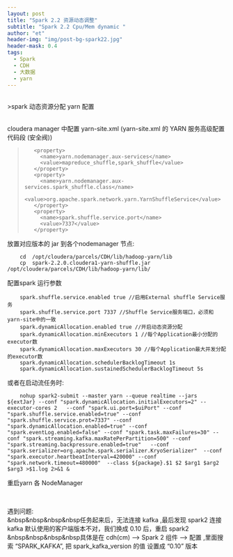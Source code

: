```yaml
---
layout: post
title: "Spark 2.2 资源动态调整"
subtitle: "Spark 2.2 Cpu/Mem dynamic "
author: "et"
header-img: "img/post-bg-spark22.jpg"
header-mask: 0.4
tags:
  - Spark
  - CDH
  - 大数据
  - yarn
---
```


<br>
>spark 动态资源分配  yarn 配置

<br>
<br>

 cloudera manager 中配置 yarn-site.xml (yarn-site.xml 的 YARN 服务高级配置代码段 (安全阀))

>        <property>
>          <name>yarn.nodemanager.aux-services</name>
>          <value>mapreduce_shuffle,spark_shuffle</value>
>        </property>
>        <property>
>          <name>yarn.nodemanager.aux-services.spark_shuffle.class</name>
>          <value>org.apache.spark.network.yarn.YarnShuffleService</value>
>        </property>
>        <property>
>          <name>spark.shuffle.service.port</name>
>          <value>7337</value>
>        </property>     


 放置对应版本的 jar 到各个nodemanager 节点:

        cd  /opt/cloudera/parcels/CDH/lib/hadoop-yarn/lib
        cp  spark-2.2.0.cloudera1-yarn-shuffle.jar  /opt/cloudera/parcels/CDH/lib/hadoop-yarn/lib/

 配置spark 运行参数

        spark.shuffle.service.enabled true //启用External shuffle Service服务
        spark.shuffle.service.port 7337 //Shuffle Service服务端口，必须和yarn-site中的一致
        spark.dynamicAllocation.enabled true //开启动态资源分配
        spark.dynamicAllocation.minExecutors 1 //每个Application最小分配的executor数
        spark.dynamicAllocation.maxExecutors 30 //每个Application最大并发分配的executor数
        spark.dynamicAllocation.schedulerBacklogTimeout 1s
        spark.dynamicAllocation.sustainedSchedulerBacklogTimeout 5s

   或者在启动流任务时:

        nohup spark2-submit --master yarn --queue realtime --jars ${extJar} --conf "spark.dynamicAllocation.initialExecutors=2" --executor-cores 2   --conf "spark.ui.port=$uiPort" --conf "spark.shuffle.service.enabled=true" --conf "spark.shuffle.service.prot=7337" --conf "spark.dynamicAllocation.enabled=true" --conf "spark.eventLog.enabled=false" --conf "spark.task.maxFailures=30" --conf "spark.streaming.kafka.maxRatePerPartition=500" --conf "spark.streaming.backpressure.enabled=true"   --conf "spark.serializer=org.apache.spark.serializer.KryoSerializer"  --conf "spark.executor.heartbeatInterval=420000" --conf "spark.network.timeout=480000"  --class ${package}.$1 $2 $arg1 $arg2 $arg3 >$1.log 2>&1 &


 重启yarn 各 NodeManager 



<br>

遇到问题:
<br>
&nbsp&nbsp&nbsp&nbsp任务起来后，无法连接 kafka  ,最后发现 spark2 连接kafka 默认使用的客户端版本不对，我们换成 0.10  后，重启 spark2   
&nbsp&nbsp&nbsp&nbsp具体是在 cdh(cm) --> Spark 2  组件 --> 配置 ,里面搜索 “SPARK_KAFKA”, 把 spark_kafka_version 的值 设置成 “0.10” 版本       

 
